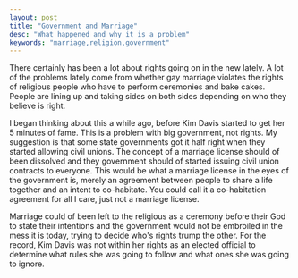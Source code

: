 ```yaml
---
layout: post
title: "Government and Marriage"
desc: "What happened and why it is a problem"
keywords: "marriage,religion,government"
---
```


There certainly has been a lot about rights going on in the new lately.  A lot of the problems lately come from whether gay marriage violates the rights of religious people who have to perform ceremonies and bake cakes.  People are lining up and taking sides on both sides depending on who they believe is right.

I began thinking about this a while ago, before Kim Davis started to get her 5 minutes of fame.  This is a problem with big government, not rights.  My suggestion is that some state governments got it half right when they started allowing civil unions.  The concept of a marriage license should of been dissolved and they government should of started issuing civil union contracts to everyone.  This would be what a marriage license in the eyes of the government is, merely an agreement between people to share a life together and an intent to co-habitate.  You could call it a co-habitation agreement for all I care, just not a marriage license.

Marriage could of been left to the religious as a ceremony before their God to state their intentions and the government would not be embroiled in the mess it is today, trying to decide who's rights trump the other.  For the record, Kim Davis was not within her rights as an elected official to determine what rules she was going to follow and what ones she was going to ignore.
